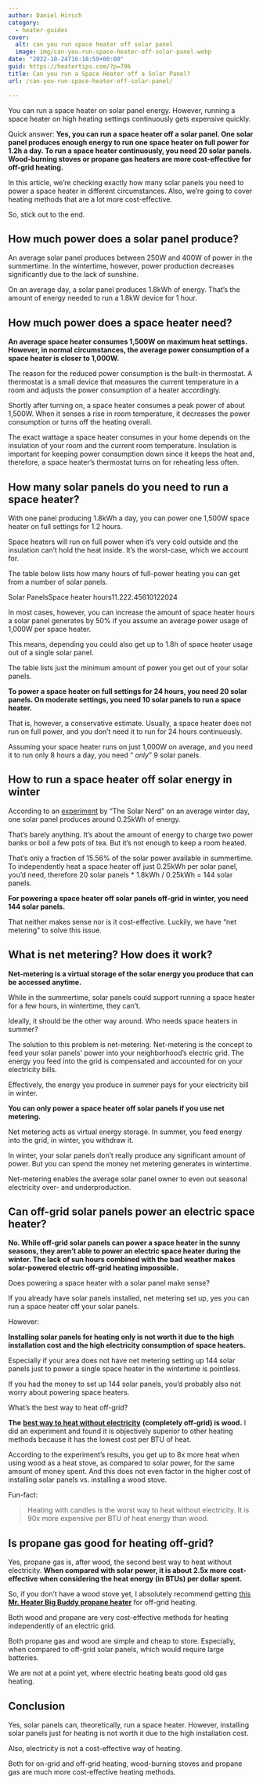```yaml
---
author: Daniel Hirsch
category:
  - heater-guides
cover:
  alt: can you run space heater off solar panel
  image: img/can-you-run-space-heater-off-solar-panel.webp
date: "2022-10-24T16:18:59+00:00"
guid: https://heatertips.com/?p=796
title: Can you run a Space Heater off a Solar Panel?
url: /can-you-run-space-heater-off-solar-panel/

---
```

You can run a space heater on solar panel energy. However, running a space heater on high heating settings continuously gets expensive quickly.

Quick answer: **Yes, you can run a space heater off a solar panel. One solar panel produces enough energy to run one space heater on full power for 1.2h a day. To run a space heater continuously, you need 20 solar panels. Wood-burning stoves or propane gas heaters are more cost-effective for off-grid heating.**

In this article, we’re checking exactly how many solar panels you need to power a space heater in different circumstances. Also, we’re going to cover heating methods that are a lot more cost-effective.

So, stick out to the end.

## How much power does a solar panel produce?

An average solar panel produces between 250W and 400W of power in the summertime. In the wintertime, however, power production decreases significantly due to the lack of sunshine.

On an average day, a solar panel produces 1.8kWh of energy. That’s the amount of energy needed to run a 1.8kW device for 1 hour.

## How much power does a space heater need?

**An average space heater consumes 1,500W on maximum heat settings. However, in normal circumstances, the average power consumption of a space heater is closer to 1,000W.**

The reason for the reduced power consumption is the built-in thermostat. A thermostat is a small device that measures the current temperature in a room and adjusts the power consumption of a heater accordingly.

Shortly after turning on, a space heater consumes a peak power of about 1,500W. When it senses a rise in room temperature, it decreases the power consumption or turns off the heating overall.

The exact wattage a space heater consumes in your home depends on the insulation of your room and the current room temperature. Insulation is important for keeping power consumption down since it keeps the heat and, therefore, a space heater’s thermostat turns on for reheating less often.

## How many solar panels do you need to run a space heater?

With one panel producing 1.8kWh a day, you can power one 1,500W space heater on full settings for 1.2 hours.

Space heaters will run on full power when it’s very cold outside and the insulation can’t hold the heat inside. It’s the worst-case, which we account for.

The table below lists how many hours of full-power heating you can get from a number of solar panels.

Solar PanelsSpace heater hours11.222.45610122024

In most cases, however, you can increase the amount of space heater hours a solar panel generates by 50% if you assume an average power usage of 1,000W per space heater.

This means, depending you could also get up to 1.8h of space heater usage out of a single solar panel.

The table lists just the minimum amount of power you get out of your solar panels.

**To power a space heater on full settings for 24 hours, you need 20 solar panels. On moderate settings, you need 10 solar panels to run a space heater.**

That is, however, a conservative estimate. Usually, a space heater does not run on full power, and you don’t need it to run for 24 hours continuously.

Assuming your space heater runs on just 1,000W on average, and you need it to run only 8 hours a day, you need “ _only_” 9 solar panels.

## How to run a space heater off solar energy in winter

According to an [experiment](https://www.thesolarnerd.com/blog/solar-panel-performance-winter-cloudy-summer/) by “The Solar Nerd” on an average winter day, one solar panel produces around 0.25kWh of energy.

That’s barely anything. It’s about the amount of energy to charge two power banks or boil a few pots of tea. But it’s not enough to keep a room heated.

That’s only a fraction of 15.56% of the solar power available in summertime. To independently heat a space heater off just 0.25kWh per solar panel, you’d need, therefore 20 solar panels \* 1.8kWh / 0.25kWh = 144 solar panels.

**For powering a space heater off solar panels off-grid in winter, you need 144 solar panels.**

That neither makes sense nor is it cost-effective. Luckily, we have “net metering” to solve this issue.

## What is net metering? How does it work?

**Net-metering is a virtual storage of the solar energy you produce that can be accessed anytime.**

While in the summertime, solar panels could support running a space heater for a few hours, in wintertime, they can’t.

Ideally, it should be the other way around. Who needs space heaters in summer?

The solution to this problem is net-metering. Net-metering is the concept to feed your solar panels' power into your neighborhood’s electric grid. The energy you feed into the grid is compensated and accounted for on your electricity bills.

Effectively, the energy you produce in summer pays for your electricity bill in winter.

**You can only power a space heater off solar panels if you use net metering.**

Net metering acts as virtual energy storage. In summer, you feed energy into the grid, in winter, you withdraw it.

In winter, your solar panels don’t really produce any significant amount of power. But you can spend the money net metering generates in wintertime.

Net-metering enables the average solar panel owner to even out seasonal electricity over- and underproduction.

## Can off-grid solar panels power an electric space heater?

**No. While off-grid solar panels can power a space heater in the sunny seasons, they aren’t able to power an electric space heater during the winter. The lack of sun hours combined with the bad weather makes solar-powered electric off-grid heating impossible.**

Does powering a space heater with a solar panel make sense?

If you already have solar panels installed, net metering set up, yes you can run a space heater off your solar panels.

However:

**Installing solar panels for heating only is not worth it due to the high installation cost and the high electricity consumption of space heaters.**

Especially if your area does not have net metering setting up 144 solar panels just to power a single space heater in the wintertime is pointless.

If you had the money to set up 144 solar panels, you’d probably also not worry about powering space heaters.

What’s the best way to heat off-grid?

**The** [**best way to heat without electricity**](/how-to-heat-room-without-electricity/) **(completely off-grid) is wood.** I did an experiment and found it is objectively superior to other heating methods because it has the lowest cost per BTU of heat.

According to the experiment’s results, you get up to 8x more heat when using wood as a heat stove, as compared to solar power, for the same amount of money spent. And this does not even factor in the higher cost of installing solar panels vs. installing a wood stove.

Fun-fact:

> Heating with candles is the worst way to heat without electricity. It is 90x more expensive per BTU of heat energy than wood.

## Is propane gas good for heating off-grid?

Yes, propane gas is, after wood, the second best way to heat without electricity. **When compared with solar power, it is about 2.5x more cost-effective when considering the heat energy (in BTUs) per dollar spent.**

So, if you don’t have a wood stove yet, I absolutely recommend getting [this **Mr. Heater Big Buddy propane heater**](/recommended-products/propane-heater/) for off-grid heating.

Both wood and propane are very cost-effective methods for heating independently of an electric grid.

Both propane gas and wood are simple and cheap to store. Especially, when compared to off-grid solar panels, which would require large batteries.

We are not at a point yet, where electric heating beats good old gas heating.

## Conclusion

Yes, solar panels can, theoretically, run a space heater. However, installing solar panels just for heating is not worth it due to the high installation cost.

Also, electricity is not a cost-effective way of heating.

Both for on-grid and off-grid heating, wood-burning stoves and propane gas are much more cost-effective heating methods.

